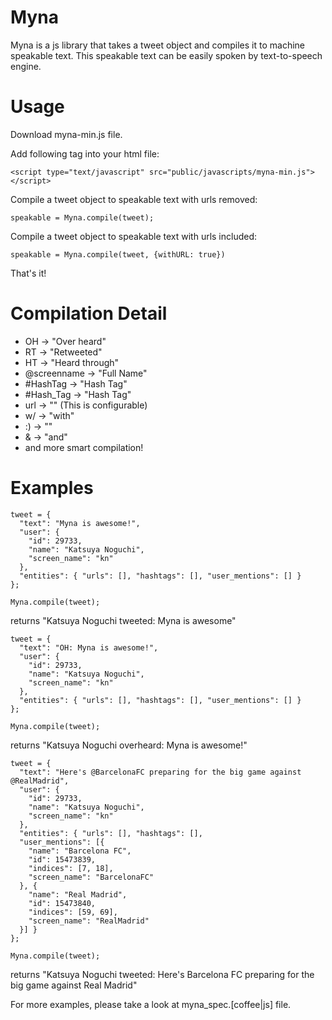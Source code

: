 Myna
====

Myna is a js library that takes a tweet object and compiles it to machine speakable text. This speakable text can be easily spoken by text-to-speech engine.

Usage
=====

Download myna-min.js file.

Add following tag into your html file:

    <script type="text/javascript" src="public/javascripts/myna-min.js"></script>

Compile a tweet object to speakable text with urls removed:

    speakable = Myna.compile(tweet);

Compile a tweet object to speakable text with urls included:

    speakable = Myna.compile(tweet, {withURL: true})

That's it!

Compilation Detail
==================

- OH -> "Over heard"
- RT -> "Retweeted"
- HT -> "Heard through"
- @screenname -> "Full Name"
- #HashTag -> "Hash Tag"
- #Hash_Tag -> "Hash Tag"
- url -> "" (This is configurable)
- w/ -> "with"
- :) -> ""
- & -> "and"
- and more smart compilation!

Examples
========

    tweet = {
      "text": "Myna is awesome!",
      "user": {
        "id": 29733,
        "name": "Katsuya Noguchi",
        "screen_name": "kn"
      },
      "entities": { "urls": [], "hashtags": [], "user_mentions": [] }
    };

    Myna.compile(tweet);
    
returns "Katsuya Noguchi tweeted: Myna is awesome"

    tweet = {
      "text": "OH: Myna is awesome!",
      "user": {
        "id": 29733,
        "name": "Katsuya Noguchi",
        "screen_name": "kn"
      },
      "entities": { "urls": [], "hashtags": [], "user_mentions": [] }
    };

    Myna.compile(tweet);

returns "Katsuya Noguchi overheard: Myna is awesome!"

    tweet = {
      "text": "Here's @BarcelonaFC preparing for the big game against @RealMadrid",
      "user": {
        "id": 29733,
        "name": "Katsuya Noguchi",
        "screen_name": "kn"
      },
      "entities": { "urls": [], "hashtags": [],
      "user_mentions": [{
        "name": "Barcelona FC",
        "id": 15473839,
        "indices": [7, 18],
        "screen_name": "BarcelonaFC"
      }, {
        "name": "Real Madrid",
        "id": 15473840,
        "indices": [59, 69],
        "screen_name": "RealMadrid"
      }] }
    };

    Myna.compile(tweet);

returns "Katsuya Noguchi tweeted: Here's Barcelona FC preparing for the big game against Real Madrid"

For more examples, please take a look at myna_spec.[coffee|js] file.